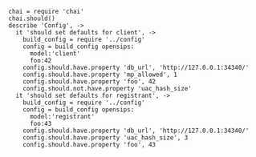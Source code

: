     chai = require 'chai'
    chai.should()
    describe 'Config', ->
      it 'should set defaults for client', ->
        build_config = require '../config'
        config = build_config opensips:
          model:'client'
          foo:42
        config.should.have.property 'db_url', 'http://127.0.0.1:34340/'
        config.should.have.property 'mp_allowed', 1
        config.should.have.property 'foo', 42
        config.should.not.have.property 'uac_hash_size'
      it 'should set defaults for registrant', ->
        build_config = require '../config'
        config = build_config opensips:
          model:'registrant'
          foo:43
        config.should.have.property 'db_url', 'http://127.0.0.1:34340/'
        config.should.have.property 'uac_hash_size', 3
        config.should.have.property 'foo', 43
